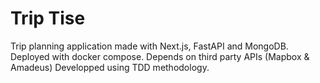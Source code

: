 # Trip Tise

Trip planning application made with Next.js, FastAPI and MongoDB. Deployed with docker compose. Depends on third party APIs (Mapbox & Amadeus)
Developped using TDD methodology.
